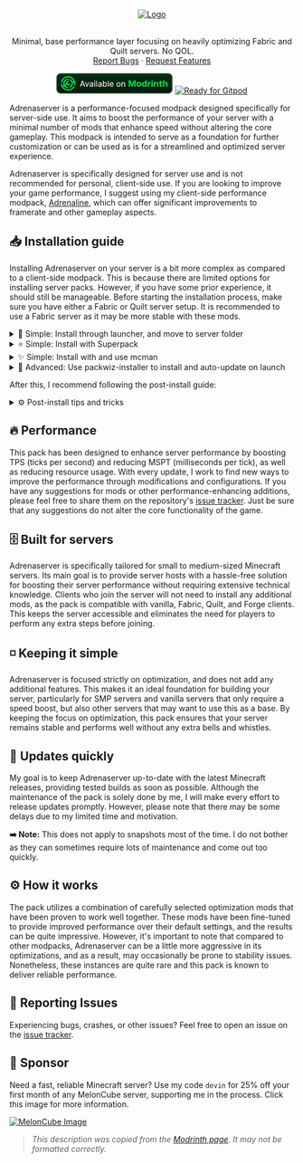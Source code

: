 <div align="center">
  <a href="https://github.com/intergrav/Adrenaserver">
    <img src="https://raw.githubusercontent.com/intergrav/Branding/main/adrenaserver/adrenaserver_text_256h.png" alt="Logo" height="40">
  </a>
  <br />
  <br />
  <p align="center">
    Minimal, base performance layer focusing on heavily optimizing Fabric and Quilt servers. No QOL.
    <br />
    <!---<a href="https://github.com/intergrav/Adrenaline/wiki"><strong>Explore the docs »</strong></a>
    <br />-->
    <a href="https://github.com/intergrav/Adrenaserver/issues">Report Bugs</a>
    ·
    <a href="https://github.com/intergrav/Adrenaserver/issues">Request Features</a>
  </p>
  <a href="https://modrinth.com/modpack/adrenaserver"><img src="https://raw.githubusercontent.com/intergrav/devins-badges/v2/assets/compact/available/modrinth_vector.svg" alt="Available on Modrinth" height="36"></a>
  <a href="https://gitpod.io/from-referrer/"><img src="https://raw.githubusercontent.com/intergrav/devins-badges/v2/assets/compact/supported/gitpod_vector.svg" alt="Ready for Gitpod" height="36"></a>
</div>

Adrenaserver is a performance-focused modpack designed specifically for server-side use. It aims to boost the performance of your server with a minimal number of mods that enhance speed without altering the core gameplay. This modpack is intended to serve as a foundation for further customization or can be used as is for a streamlined and optimized server experience.

Adrenaserver is specifically designed for server use and is not recommended for personal, client-side use. If you are looking to improve your game performance, I suggest using my client-side performance modpack, [Adrenaline](https://modrinth.com/modpack/adrenaline), which can offer significant improvements to framerate and other gameplay aspects.

## 📥 Installation guide

Installing Adrenaserver on your server is a bit more complex as compared to a client-side modpack. This is because there are limited options for installing server packs. However, if you have some prior experience, it should still be manageable. Before starting the installation process, make sure you have either a Fabric or Quilt server setup. It is recommended to use a Fabric server as it may be more stable with these mods.

<details>
<summary>
🚀 Simple: Install through launcher, and move to server folder
</summary>

[Watch this video to learn how to download the modpack with a launcher](https://youtu.be/9-hT8V_wCqw). Make sure you have all the dependencies (linked in the description of the video).

After you have done that, simply move the `mods` folder and `config` folder that you have downloaded through the launcher to your Fabric/Quilt server folder.

</details>

<details>
<summary>
⭐ Simple: Install with Superpack
</summary>

You can use a useful tool by Gaming32 called Superpack to download this modpack's content and extract it to a folder. Here are the [Superpack releases](https://github.com/Gaming32/Superpack/releases).

</details>

<details>
<summary>
✨ Simple: Install with and use mcman
</summary>

[mcman](https://github.com/ParadigmMC/mcman) is a tool for managing the mods/plugins/configurations of a minecraft server.

First, install mcman from [releases](https://github.com/ParadigmMC/mcman/releases).

To import adrenaserver while initializing a server, use this command:
```
mcman init --mrpack mr:adrenaserver
```

After initializing and importing the mrpack, run `mcman build` to build the server into the `server/` directory, from which you can call `cd server && sh start.sh` or `cd server && call start.bat`

For more information, check out [mcman's docs](https://github.com/ParadigmMC/mcman/blob/main/DOCS.md).

</details>

<details>
<summary>
🧙 Advanced: Use packwiz-installer to install and auto-update on launch
</summary>

### **I can't stress this enough. Before doing any of this, *be sure to have backups of the server*. You do not want any possible loss of data.**

[packwiz-installer](https://github.com/packwiz/packwiz-installer) is a useful tool that lets you automatically install and update a modpack through the `pack.toml` file of that pack.

Some server hosts may let you set a command that runs before the server actually starts. It's called a *pre-launch command*. I can't exactly help if you are using an external server provider as I do not know where they let you do that stuff, you will have to figure that out on your own.

First, you need to install `packwiz-installer-bootstrap` from [here](https://github.com/packwiz/packwiz-installer-bootstrap/releases). After that, move it to the same folder as your server's Fabric loader jar. This will usually be the root of the server.

Change `fabric` to `quilt` in the link if needed. You may also change the MC version of the modpack ([available versions only](https://github.com/intergrav/adrenaserver/tree/main/versions)).
```
java -jar packwiz-installer-bootstrap.jar -g -s server https://raw.githack.com/intergrav/Adrenaserver/main/versions/fabric/1.19.2/pack.toml
```

If you are running this server through a batch file or something like that, you can add this command before your server's launch command and it should work just fine.

*Having trouble? Join my Discord server and I *may* be able to help you. I'm not the most knowledgable on this stuff however. There's always the [packwiz wiki](https://packwiz.infra.link/tutorials/installing/packwiz-installer/#using-a-modpack-with-a-server) aswell.*

</details>

After this, I recommend following the post-install guide:

<details>
<summary>
⚙ Post-install tips and tricks
</summary>

### Pre-loading chunks

I highly recommend pre-loading your chunks so that you can prevent lag when players generate new ones. Chunky is included in Adrenaserver as of 1.2.4, here are a few basic commands to pre-load with the mod. **Keep in mind that pre-loading can take quite a long time, and you should probably do it when people aren't online**.

ℹ️ You **must** install [Chunky](https://modrinth.com/project/chunky) to do this.

Choose the world, replacing `minecraft:overworld` with the corresponding world:
```markdown
chunky world minecraft:overworld
```

Choose the radius to pre-load, replacing 2500 with how much you want to do:
```markdown
chunky radius 2500
```

After choosing the world and the radius, start pre-loading:
```markdown
chunky start
```

### Extra mods

These mods are not included to keep Adrenaserver lightweight and small. However, you may want them:
- [Spark](https://modrinth.com/mod/spark) for profiling, monitoring and more
- [Simply No Report](https://modrinth.com/mod/simply-no-report) or [No Chat Reports](https://modrinth.com/mod/no-chat-reports) to prevent chat reports

</details>

## 🔥 Performance

This pack has been designed to enhance server performance by boosting TPS (ticks per second) and reducing MSPT (milliseconds per tick), as well as reducing resource usage. With every update, I work to find new ways to improve the performance through modifications and configurations. If you have any suggestions for mods or other performance-enhancing additions, please feel free to share them on the repository's [issue tracker](https://github.com/intergrav/Adrenaserver/issues). Just be sure that any suggestions do not alter the core functionality of the game.

## 🗄️ Built for servers

Adrenaserver is specifically tailored for small to medium-sized Minecraft servers. Its main goal is to provide server hosts with a hassle-free solution for boosting their server performance without requiring extensive technical knowledge. Clients who join the server will not need to install any additional mods, as the pack is compatible with vanilla, Fabric, Quilt, and Forge clients. This keeps the server accessible and eliminates the need for players to perform any extra steps before joining.

## ◽ Keeping it simple

Adrenaserver is focused strictly on optimization, and does not add any additional features. This makes it an ideal foundation for building your server, particularly for SMP servers and vanilla servers that only require a speed boost, but also other servers that may want to use this as a base. By keeping the focus on optimization, this pack ensures that your server remains stable and performs well without any extra bells and whistles.

## 🔄️ Updates quickly

My goal is to keep Adrenaserver up-to-date with the latest Minecraft releases, providing tested builds as soon as possible. Although the maintenance of the pack is solely done by me, I will make every effort to release updates promptly. However, please note that there may be some delays due to my limited time and motivation.

**➡️ Note:** This does not apply to snapshots most of the time. I do not bother as they can sometimes require lots of maintenance and come out too quickly.

## ⚙️ How it works

The pack utilizes a combination of carefully selected optimization mods that have been proven to work well together. These mods have been fine-tuned to provide improved performance over their default settings, and the results can be quite impressive. However, it's important to note that compared to other modpacks, Adrenaserver can be a little more aggressive in its optimizations, and as a result, may occasionally be prone to stability issues. Nonetheless, these instances are quite rare and this pack is known to deliver reliable performance.

## 🐛 Reporting Issues

Experiencing bugs, crashes, or other issues? Feel free to open an issue on the [issue tracker](https://github.com/intergrav/Adrenaserver/issues).

## 🍉 Sponsor
Need a fast, reliable Minecraft server? Use my code `devin` for 25% off your first month of any MelonCube server, supporting me in the process. Click this image for more information.

[![MelonCube Image](https://www.meloncube.net/partners/custom-banners/fc383dd6-4bb3-424f-b4fb-f540acb27e8b.png)](https://meloncube.net/devin)

> *This description was copied from the [Modrinth page](https://modrinth.com/modpack/adrenaserver). It may not be formatted correctly.*
